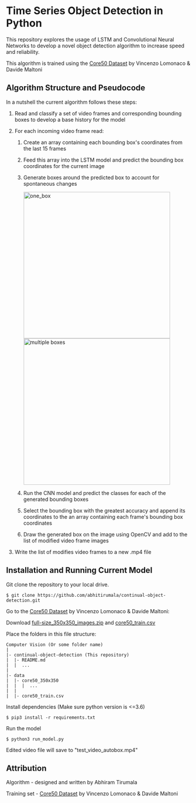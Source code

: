 # Time Series Object Detection in Python

This repository explores the usage of LSTM and Convolutional Neural Networks to develop a novel object detection algorithm to increase speed and reliability.

This algorithm is trained using the [Core50 Dataset](https://vlomonaco.github.io/core50/) by Vincenzo Lomonaco & Davide Maltoni

## Algorithm Structure and Pseudocode

In a nutshell the current algorithm follows these steps:

1. Read and classify a set of video frames and corresponding bounding boxes to develop a base history for the model

2. For each incoming video frame read:

   1. Create an array containing each bounding box's coordinates from the last 15 frames

   2. Feed this array into the LSTM model and predict the bounding box coordinates for the current image

   3. Generate boxes around the predicted box to account for spontaneous changes

      <div>
         <img src="https://raw.githubusercontent.com/abhitirumala/time-series-object-detection/master/public/one_box.png" alt="one_box" height="400" />
         <img src="https://raw.githubusercontent.com/abhitirumala/time-series-object-detection/master/public/multi_box.png" alt="multiple boxes" height="400" />
      <div>

   4. Run the CNN model and predict the classes for each of the generated bounding boxes

   5. Select the bounding box with the greatest accuracy and append its coordinates to the an array containing each frame's bounding box coordinates

   6. Draw the generated box on the image using OpenCV and add to the list of modified video frame images

3. Write the list of modifies video frames to a new .mp4 file

## Installation and Running Current Model

Git clone the repository to your local drive.

    $ git clone https://github.com/abhitirumala/continual-object-detection.git

Go to the [Core50 Dataset](https://vlomonaco.github.io/core50/) by Vincenzo Lomonaco & Davide Maltoni:

Download [full-size_350x350_images.zip](http://bias.csr.unibo.it/maltoni/download/core50/core50_350x350.zip) and [core50_train.csv](https://vlomonaco.github.io/core50/data/core50_train.csv)

Place the folders in this file structure:

    Computer Vision (Or some folder name)
    |
    |- continual-object-detection (This repository)
    |  |- README.md
    |  |  ...
    |
    |- data
    |  |- core50_350x350
    |  |  |  ...
    |  |
    |  |- core50_train.csv

Install dependencies (Make sure python version is <=3.6)

    $ pip3 install -r requirements.txt

Run the model

    $ python3 run_model.py

Edited video file will save to "test_video_autobox.mp4"

## Attribution

Algorithm - designed and written by Abhiram Tirumala

Training set - [Core50 Dataset](https://vlomonaco.github.io/core50/) by Vincenzo Lomonaco & Davide Maltoni
